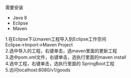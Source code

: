 需要安装  
* Java 8
* Eclipse
* Maven

1.在Eclipse下以maven工程导入到Eclipse工作空间    
  Eclipse->Import->Maven Project    
2.选中导入的工程，右键单击，选maven里面的更新工程  
3.选中pom.xml文件，右键单击，选执行里面的maven install    
4.选中工程，右键单击，选执行里面的 SpringBoot工程    
5.访问localhost:8080/v1/goods    
